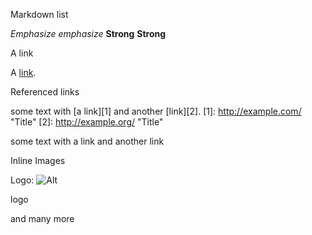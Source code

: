 Markdown list

*Emphasize*  _emphasize_
**Strong** __Strong__

A link

A [link](http://example.com "Title").


Referenced links

some text with [a link][1] and another [link][2].
[1]: http://example.com/ "Title"
[2]: http://example.org/ "Title"

some text with a link and another link


Inline Images

Logo: ![Alt](/wp.png "Title") 

logo


and many more 
